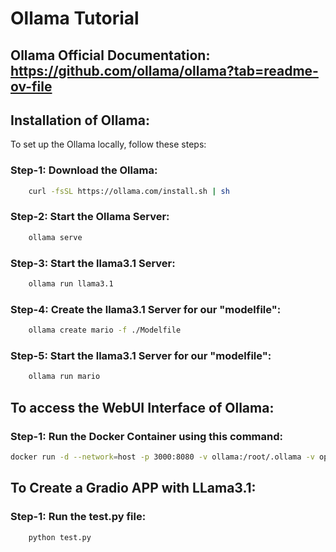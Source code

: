 # Ollama Tutorial

## Ollama Official Documentation: https://github.com/ollama/ollama?tab=readme-ov-file

## Installation of Ollama:

To set up the Ollama locally, follow these steps:

### Step-1: Download the Ollama:
```bash
    curl -fsSL https://ollama.com/install.sh | sh
```

### Step-2: Start the Ollama Server:
```bash
    ollama serve
```

### Step-3: Start the llama3.1 Server:
```bash
    ollama run llama3.1
```

### Step-4: Create the llama3.1 Server for our "modelfile":
```bash
    ollama create mario -f ./Modelfile
```

### Step-5: Start the llama3.1 Server for our "modelfile":
```bash
    ollama run mario
```

## To access the WebUI Interface of Ollama:

### Step-1: Run the Docker Container using this command:
```bash
docker run -d --network=host -p 3000:8080 -v ollama:/root/.ollama -v open-webui:/app/backend/data --name open-webui --restart always ghcr.io/open-webui/open-webui:ollama
```

## To Create a Gradio APP with LLama3.1:

### Step-1: Run the test.py file:
```bash
    python test.py
```